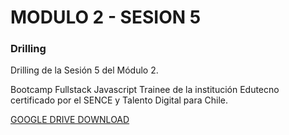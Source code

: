 # MODULO 2 - SESION 5
### Drilling

Drilling de la Sesión 5 del Módulo 2.

Bootcamp Fullstack Javascript Trainee de la institución Edutecno certificado por el SENCE y Talento Digital para Chile.

[GOOGLE DRIVE DOWNLOAD](https://drive.google.com/file/d/1bRzYONDKhasojN7hGi3KP2uLR8CCoNN9/view?usp=drive_link)
